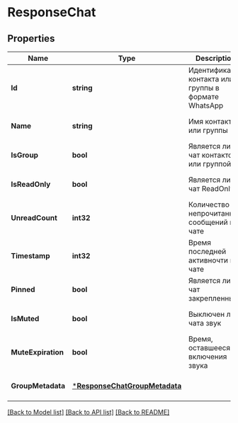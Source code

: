 # ResponseChat

## Properties
Name | Type | Description | Notes
------------ | ------------- | ------------- | -------------
**Id** | **string** | Идентификатор контакта или группы в формате WhatsApp | [optional] [default to null]
**Name** | **string** | Имя контакта или группы | [optional] [default to null]
**IsGroup** | **bool** | Является ли чат контактом или группой | [optional] [default to null]
**IsReadOnly** | **bool** | Является ли чат ReadOnly | [optional] [default to null]
**UnreadCount** | **int32** | Количество непрочитанных сообщений в чате | [optional] [default to null]
**Timestamp** | **int32** | Время последней активночти в чате | [optional] [default to null]
**Pinned** | **bool** | Является ли чат закрепленным | [optional] [default to null]
**IsMuted** | **bool** | Выключен ли у чата звук | [optional] [default to null]
**MuteExpiration** | **bool** | Время, оставшееся до включения звука | [optional] [default to null]
**GroupMetadata** | [***ResponseChatGroupMetadata**](ResponseChat_groupMetadata.md) |  | [optional] [default to null]

[[Back to Model list]](../README.md#documentation-for-models) [[Back to API list]](../README.md#documentation-for-api-endpoints) [[Back to README]](../README.md)

